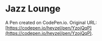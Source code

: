# Jazz Lounge

A Pen created on CodePen.io. Original URL: [https://codepen.io/heyzel/pen/YzojQqP](https://codepen.io/heyzel/pen/YzojQqP).

